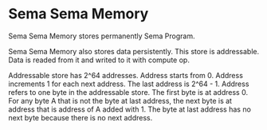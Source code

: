 # **Sema Sema Memory**


Sema Sema Memory stores permanently Sema Program.


Sema Sema Memory also stores data persistently.
This store is addressable.
Data is readed from it and writed to it with compute op.

Addressable store has 2^64 addresses.
Address starts from 0. Address increments 1 for each next address. The last address is 2^64 - 1.
Address refers to one byte in the addressable store.
The first byte is at address 0.
For any byte A that is not the byte at last address, the next byte is at address that is address of A added with 1.
The byte at last address has no next byte because there is no next address.